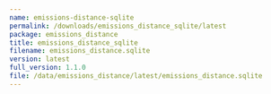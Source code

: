 ```yaml
---
name: emissions-distance-sqlite
permalink: /downloads/emissions_distance_sqlite/latest
package: emissions_distance
title: emissions_distance_sqlite
filename: emissions_distance.sqlite
version: latest
full_version: 1.1.0
file: /data/emissions_distance/latest/emissions_distance.sqlite
---
```

